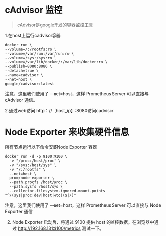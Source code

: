 # cAdvisor 监控
> cAdvisor是google开发的容器监控工具

1.在host上运行cadvisor容器

```shell
docker run \
--volume=/:/rootfs:ro \
--volume=/var/run:/var/run:rw \
--volume=/sys:/sys:ro \
--volume=/var/lib/docker/:/var/lib/docker:ro \
--publish=8080:8080 \
--detach=true \
--name=cadvisor \
--net=host \
google/cadvisor:latest
 ```
 注意，这里我们使用了 --net=host，这样 Prometheus Server 可以直接与 cAdvisor 通信。
 
 2.通过web访问  http：//【host_ip】:8080访问cadvisor
 
 
 
 
# Node Exporter 来收集硬件信息

所有节点运行以下命令安装Node Exporter 容器
```
docker run -d -p 9100:9100 \
  -v "/proc:/host/proc" \
  -v "/sys:/host/sys" \
  -v "/:/rootfs" \
  --net=host \
  prom/node-exporter \
  --path.procfs /host/proc \
  --path.sysfs /host/sys \
  --collector.filesystem.ignored-mount-points "^/(sys|proc|dev|host|etc)($|/)"
  ```
  注意，这里我们使用了 --net=host，这样 Prometheus Server 可以直接与 Node Exporter 通信
  
  2. Node Exporter 启动后，将通过 9100 提供 host 的监控数据。在浏览器中通过 http://192.168.131:9100/metrics 测试一下。
